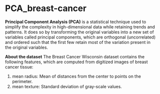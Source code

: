 # PCA_breast-cancer

**Principal Component Analysis (PCA)** is a statistical technique used to simplify the complexity in high-dimensional data while retaining trends and patterns. It does so by transforming the original variables into a new set of variables called principal components, which are orthogonal (uncorrelated) and ordered such that the first few retain most of the variation present in the original variables.

**About the dataset**
The Breast Cancer Wisconsin dataset contains the following features, which are computed from digitized images of breast cancer tissue:
1. mean radius: Mean of distances from the center to points on the perimeter.
2. mean texture: Standard deviation of gray-scale values.
